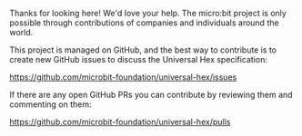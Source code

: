Thanks for looking here! We'd love your help. The micro:bit project is only
possible through contributions of companies and individuals around the world.

This project is managed on GitHub, and the best way to contribute is to create
new GitHub issues to discuss the Universal Hex specification:

https://github.com/microbit-foundation/universal-hex/issues

If there are any open GitHub PRs you can contribute by reviewing them and
commenting on them:

https://github.com/microbit-foundation/universal-hex/pulls
